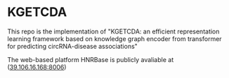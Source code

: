 # KGETCDA

This repo is the implementation of "KGETCDA: an efficient representation learning framework based on knowledge graph encoder from transformer for predicting circRNA-disease associations"

The web-based platform HNRBase is publicly avaliable at ([39.106.16.168:8006](http://39.106.16.168:8006/))

